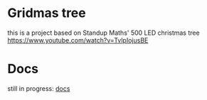 # Gridmas tree
this is a project based on Standup Maths' 500 LED christmas tree https://www.youtube.com/watch?v=TvlpIojusBE

# Docs
still in progress: [docs](https://ciarancook.com/gridmastree-docs)

